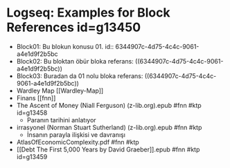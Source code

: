 # Logseq: Examples for Block References id=g13450
- Block01: Bu blokun konusu 01.
  id:: 6344907c-4d75-4c4c-9061-a4e1d9f2b5bc
- Block02: Bu bloktan öbür bloka referans: ((6344907c-4d75-4c4c-9061-a4e1d9f2b5bc))
- Block03: Buradan da 01 nolu bloka referans: ((6344907c-4d75-4c4c-9061-a4e1d9f2b5bc))
- Wardley Map [[Wardley-Map]]
- Finans [[fnn]]
- The Ascent of Money (Niall Ferguson) (z-lib.org).epub #fnn #ktp id=g13458
	- Paranın tarihini anlatıyor
- irrasyonel (Norman Stuart Sutherland) (z-lib.org).epub #fnn #ktp
	- İnsanın parayla ilişkisi ve davranışı
- AtlasOfEconomicComplexity.pdf #fnn #ktp
- [[Debt The First 5,000 Years by David Graeber]].epub #fnn #ktp id=g13459
